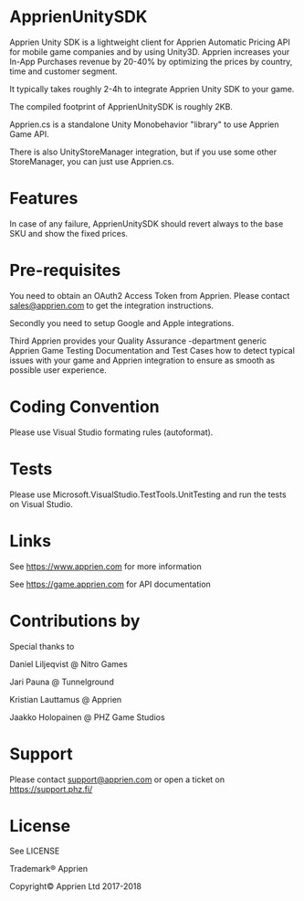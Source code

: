 # ApprienUnitySDK
Apprien Unity SDK is a lightweight client for Apprien Automatic Pricing API for mobile game companies and by using Unity3D. 
Apprien increases your In-App Purchases revenue by 20-40% by optimizing the prices by country, time and customer segment.

It typically takes roughly 2-4h to integrate Apprien Unity SDK to your game.

The compiled footprint of ApprienUnitySDK is roughly 2KB.

Apprien.cs is a standalone Unity Monobehavior "library" to use Apprien Game API.

There is also UnityStoreManager integration, but if you use some other StoreManager, you can just use Apprien.cs.

# Features

In case of any failure, ApprienUnitySDK should revert always to the base SKU and show the fixed prices.

# Pre-requisites

You need to obtain an OAuth2 Access Token from Apprien. Please contact sales@apprien.com to get the integration instructions.

Secondly you need to setup Google and Apple integrations.

Third Apprien provides your Quality Assurance -department generic Apprien Game Testing Documentation and Test Cases how to
detect typical issues with your game and Apprien integration to ensure as smooth as possible user experience.

# Coding Convention

Please use Visual Studio formating rules (autoformat).

# Tests

Please use Microsoft.VisualStudio.TestTools.UnitTesting and run the tests on Visual Studio.

# Links

See https://www.apprien.com for more information

See https://game.apprien.com for API documentation

# Contributions by

Special thanks to

Daniel Liljeqvist @ Nitro Games

Jari Pauna @ Tunnelground

Kristian Lauttamus @ Apprien

Jaakko Holopainen @ PHZ Game Studios

# Support
Please contact support@apprien.com or open a ticket on https://support.phz.fi/

# License
See LICENSE

Trademark® Apprien
 
Copyright© Apprien Ltd 2017-2018

